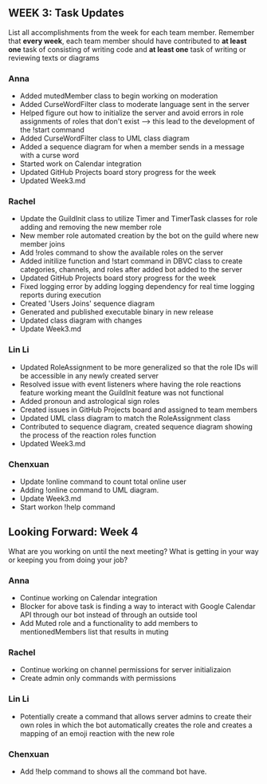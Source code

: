 ## WEEK 3: Task Updates

List all accomplishments from the week for each team member. Remember that **every week**, each team member should have contributed to **at least one** task of consisting of writing code and **at least one** task of writing or reviewing texts or diagrams

### Anna
- Added mutedMember class to begin working on moderation
- Added CurseWordFilter class to moderate language sent in the server
- Helped figure out how to initialize the server and avoid errors in role assignments of roles that don't exist --> this lead to the development of the !start command
- Added CurseWordFilter class to UML class diagram
- Added a sequence diagram for when a member sends in a message with a curse word
- Started work on Calendar integration
- Updated GitHub Projects board story progress for the week
- Updated Week3.md
### Rachel
- Update the GuildInit class to utilize Timer and TimerTask classes for role adding and removing the new member role
- New member role automated creation by the bot on the guild where new member joins
- Add !roles command to show the available roles on the server
- Added initilize function and !start command in DBVC class to create categories, channels, and roles after added bot added to the server
- Updated GitHub Projects board story progress for the week
- Fixed logging error by adding logging dependency for real time logging reports during execution
- Created 'Users Joins' sequence diagram
- Generated and published executable binary in new release
- Updated class diagram with changes
- Update Week3.md
### Lin Li
- Updated RoleAssignment to be more generalized so that the role IDs will be accessible in any newly created server
- Resolved issue with event listeners where having the role reactions feature working meant the GuildInit feature was not functional
- Added pronoun and astrological sign roles
- Created issues in GitHub Projects board and assigned to team members
- Updated UML class diagram to match the RoleAssignment class
- Contributed to sequence diagram, created sequence diagram showing the process of the reaction roles function
- Updated Week3.md
### Chenxuan
- Update !online command to count total online user
- Adding !online command to UML diagram.
- Update Week3.md
- Start workon !help command
## Looking Forward: Week 4
What are you working on until the next meeting? What is getting in your way or keeping you from doing your job?

### Anna
- Continue working on Calendar integration
- Blocker for above task is finding a way to interact with Google Calendar API through our bot instead of through an outside tool
- Add Muted role and a functionality to add members to mentionedMembers list that results in muting
### Rachel
- Continue working on channel permissions for server initializaion 
- Create admin only commands with permissions
### Lin Li
- Potentially create a command that allows server admins to create their own roles in which the bot automatically creates the role and creates a mapping of an emoji reaction with the new role
### Chenxuan
- Add !help command to shows all the command bot have.
